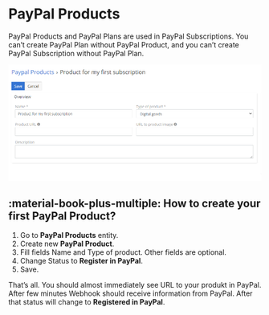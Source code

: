 # PayPal Products

PayPal Products and PayPal Plans are used in PayPal Subscriptions. You can’t create PayPal Plan without PayPal Product, and you can’t create PayPal Subscription without PayPal Plan.

![PayPal Products](../../images/paypal-products.png "PayPal Products")

## :material-book-plus-multiple: How to create your first PayPal Product?

1. Go to **PayPal Products** entity.
2. Create new **PayPal Product**.
3. Fill fields Name and Type of product. Other fields are optional.
4. Change Status to **Register in PayPal**.
5. Save.

That’s all. You should almost immediately see URL to your produkt in PayPal. After few minutes Webhook should receive information from PayPal. After that status will change to **Registered in PayPal**.

